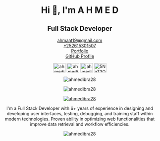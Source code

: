 <p align="center">
<h1 align='center'></h1>
<h1 align="center">Hi 👋, I'm A H M E D</h1>
<h2 align='center'>Full  Stack  Developer</h2>
</p>
<p align="center">
 <a href='mailto:ahmaat19@gmail.com'>ahmaat19@gmail.com</a> </br>
 <a href='tel:+252615301507'>+252615301507</a> </br>
 <a href='https://ahmedibra.com'>Portfolio</a> </br>
 <a href='https://github.com/ahmedibra28'>GitHub Profile</a> </br>
</p>

<p align="center">
<a href="https://fb.com/ahmedibra28" target="blank"><img align="center" src="https://raw.githubusercontent.com/rahuldkjain/github-profile-readme-generator/master/src/images/icons/Social/facebook.svg" alt="ahmedibra28" height="30" width="40" /></a>
<a href="https://instagram.com/ahmedibra28" target="blank"><img align="center" src="https://raw.githubusercontent.com/rahuldkjain/github-profile-readme-generator/master/src/images/icons/Social/instagram.svg" alt="ahmedibra28" height="30" width="40" /></a>
<a href="https://www.youtube.com/c/@ahmedibra28" target="blank"><img align="center" src="https://raw.githubusercontent.com/rahuldkjain/github-profile-readme-generator/master/src/images/icons/Social/youtube.svg" alt="ahmedibra28" height="30" width="40" /></a>
<a href="https://discord.gg/5NaT3QCeS9" target="blank"><img align="center" src="https://raw.githubusercontent.com/rahuldkjain/github-profile-readme-generator/master/src/images/icons/Social/discord.svg" alt="5NaT3QCeS9" height="30" width="40" /></a>
</p>

<p align="center"> 
<img align="center" src="https://github-readme-stats.vercel.app/api/top-langs?username=ahmedibra28&show_icons=true&theme=radical&locale=en&layout=compact" alt="ahmedibra28" />
</p>

<p align="center"> <img src="https://komarev.com/ghpvc/?username=ahmedibra28&label=Profile%20views&color=0e75b6&style=flat" alt="ahmedibra28" /> </p>

<p align="center"> <a href="https://twitter.com/ahmedibra28" target="blank"><img src="https://img.shields.io/twitter/follow/ahmedibra28?logo=twitter&style=for-the-badge" alt="ahmedibra28" /></a> </p>

<p align="center">
I'm a Full Stack Developer with 6+ years of experience in designing and
developing user interfaces, testing, debugging, and training staff within modern technologies.
Proven ability in optimizing web functionalities 
that improve data retrieval and workflow efficiencies.

</P>

<p align="center"> 
<img align="center" src="https://github-readme-stats.vercel.app/api?username=ahmedibra28&show_icons=true&theme=radical" alt="ahmedibra28" />
</p>
